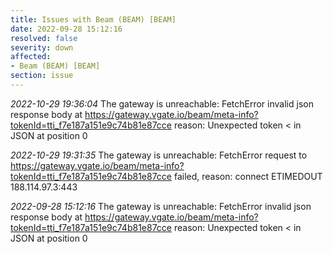 ```yaml
---
title: Issues with Beam (BEAM) [BEAM]
date: 2022-09-28 15:12:16
resolved: false
severity: down
affected:
- Beam (BEAM) [BEAM]
section: issue
---
```


*2022-10-29 19:36:04* The gateway is unreachable: FetchError invalid json response body at https://gateway.vgate.io/beam/meta-info?tokenId=tti_f7e187a151e9c74b81e87cce reason: Unexpected token < in JSON at position 0

*2022-10-29 19:31:35* The gateway is unreachable: FetchError request to https://gateway.vgate.io/beam/meta-info?tokenId=tti_f7e187a151e9c74b81e87cce failed, reason: connect ETIMEDOUT 188.114.97.3:443

*2022-09-28 15:12:16* The gateway is unreachable: FetchError invalid json response body at https://gateway.vgate.io/beam/meta-info?tokenId=tti_f7e187a151e9c74b81e87cce reason: Unexpected token < in JSON at position 0